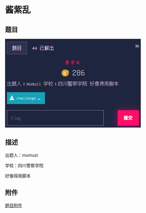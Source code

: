 # 酱紫乱

## 题目

![题目](images/题目.png)

## 描述

出题人：mumuzi

学校：四川警察学院

好像得用脚本

## 附件

[题目附件](files/challenge.zip)